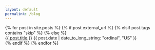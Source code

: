 ```yaml
---
layout: default
permalink: /blog
---
```


<div class="post-container">
	{% for post in site.posts %}
        {% if post.external_url %}
        {% elsif post.tags contains "skip" %}
        {% else %}
        <div class="post-list">
            <a class="post-title" href="{{ site.url }}{{ post.url }}">{{ post.title }}</a>
<!--            {% for tag in post.tags %}
                {{ tag }}
            {% endfor %} -->
            <time datetime="{{ post.date | date_to_xmlschema }}" class="post-date">{{ post.date |  date_to_long_string: "ordinal", "US" }}</time>
        </div>
    {% endif %}
    {% endfor %}
  
</div>
